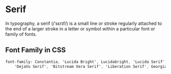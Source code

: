 # Serif

In typography, a serif (/ˈsɛrɪf/) is a small line or stroke regularly attached to the end of a larger stroke in a letter or symbol within a particular font or family of fonts.

## Font Family in CSS

```css
font-family: Constantia, 'Lucida Bright', Lucidabright, 'Lucida Serif', Lucida,
    'DejaVu Serif', 'Bitstream Vera Serif', 'Liberation Serif', Georgia, serif;
```
